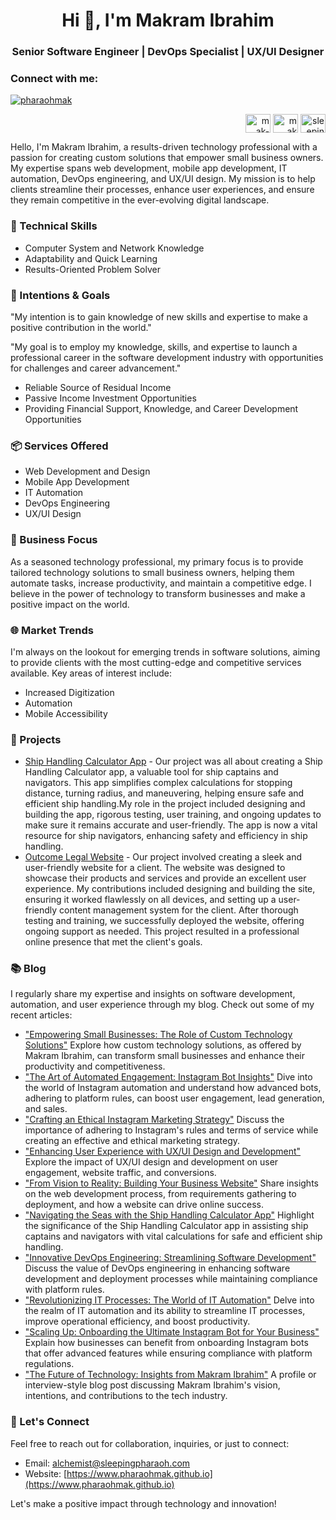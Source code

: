 <h1 align="center">Hi 👋, I'm Makram Ibrahim</h1>
<h3 align="center">Senior Software Engineer | DevOps Specialist | UX/UI Designer</h3>

<h3 align="left">Connect with me:</h3>

<p align="left"> <a href="https://twitter.com/pharaohmak" target="blank"><img src="https://img.shields.io/twitter/follow/pharaohmak?logo=twitter&style=for-the-badge" alt="pharaohmak" /></a> </p>

<p align="right">
<a href="https://linkedin.com/in/mak-ibrahim" target="blank"><img align="center" src="https://raw.githubusercontent.com/rahuldkjain/github-profile-readme-generator/master/src/images/icons/Social/linked-in-alt.svg" alt="mak-ibrahim" height="30" width="40" /></a>
<a href="https://fb.com/mak ibrahim" target="blank"><img align="center" src="https://raw.githubusercontent.com/rahuldkjain/github-profile-readme-generator/master/src/images/icons/Social/facebook.svg" alt="mak ibrahim" height="30" width="40" /></a>
<a href="https://instagram.com/sleeping.pharaoh" target="blank"><img align="center" src="https://raw.githubusercontent.com/rahuldkjain/github-profile-readme-generator/master/src/images/icons/Social/instagram.svg" alt="sleeping.pharaoh" height="30" width="40" /></a>
</p>

Hello, I'm Makram Ibrahim, a results-driven technology professional with a passion for creating custom solutions that empower small business owners. My expertise spans web development, mobile app development, IT automation, DevOps engineering, and UX/UI design. My mission is to help clients streamline their processes, enhance user experiences, and ensure they remain competitive in the ever-evolving digital landscape.

### 🔧 Technical Skills
- Computer System and Network Knowledge
- Adaptability and Quick Learning
- Results-Oriented Problem Solver

### 🚀 Intentions & Goals
"My intention is to gain knowledge of new skills and expertise to make a positive contribution in the world."

"My goal is to employ my knowledge, skills, and expertise to launch a professional career in the software development industry with opportunities for challenges and career advancement."

- Reliable Source of Residual Income
- Passive Income Investment Opportunities
- Providing Financial Support, Knowledge, and Career Development Opportunities

### 📦 Services Offered
- Web Development and Design
- Mobile App Development
- IT Automation
- DevOps Engineering
- UX/UI Design

### 💼 Business Focus
As a seasoned technology professional, my primary focus is to provide tailored technology solutions to small business owners, helping them automate tasks, increase productivity, and maintain a competitive edge. I believe in the power of technology to transform businesses and make a positive impact on the world.

### 🌐 Market Trends
I'm always on the lookout for emerging trends in software solutions, aiming to provide clients with the most cutting-edge and competitive services available. Key areas of interest include:
- Increased Digitization
- Automation
- Mobile Accessibility

### 🌟 Projects
- [Ship Handling Calculator App](#) - Our project was all about creating a Ship Handling Calculator app, a valuable tool for ship captains and navigators. This app simplifies complex calculations for stopping distance, turning radius, and maneuvering, helping ensure safe and efficient ship handling.My role in the project included designing and building the app, rigorous testing, user training, and ongoing updates to make sure it remains accurate and user-friendly. The app is now a vital resource for ship navigators, enhancing safety and efficiency in ship handling.
- [Outcome Legal Website](#) - Our project involved creating a sleek and user-friendly website for a client. The website was designed to showcase their products and services and provide an excellent user experience. My contributions included designing and building the site, ensuring it worked flawlessly on all devices, and setting up a user-friendly content management system for the client. After thorough testing and training, we successfully deployed the website, offering ongoing support as needed. This project resulted in a professional online presence that met the client's goals.

### 📚 Blog
I regularly share my expertise and insights on software development, automation, and user experience through my blog. Check out some of my recent articles:
- ["Empowering Small Businesses: The Role of Custom Technology Solutions"](#)
 Explore how custom technology solutions, as offered by Makram Ibrahim, can transform small businesses and enhance their productivity and competitiveness.
- ["The Art of Automated Engagement: Instagram Bot Insights"](#)
Dive into the world of Instagram automation and understand how advanced bots, adhering to platform rules, can boost user engagement, lead generation, and sales.
- ["Crafting an Ethical Instagram Marketing Strategy"](#)
Discuss the importance of adhering to Instagram's rules and terms of service while creating an effective and ethical marketing strategy.
- ["Enhancing User Experience with UX/UI Design and Development"](#)
Explore the impact of UX/UI design and development on user engagement, website traffic, and conversions.
- ["From Vision to Reality: Building Your Business Website"](#)
Share insights on the web development process, from requirements gathering to deployment, and how a website can drive online success.
- ["Navigating the Seas with the Ship Handling Calculator App"](#)
Highlight the significance of the Ship Handling Calculator app in assisting ship captains and navigators with vital calculations for safe and efficient ship handling.
- ["Innovative DevOps Engineering: Streamlining Software Development"](#)
Discuss the value of DevOps engineering in enhancing software development and deployment processes while maintaining compliance with platform rules.
- ["Revolutionizing IT Processes: The World of IT Automation"](#)
Delve into the realm of IT automation and its ability to streamline IT processes, improve operational efficiency, and boost productivity.
- ["Scaling Up: Onboarding the Ultimate Instagram Bot for Your Business"](#)
Explain how businesses can benefit from onboarding Instagram bots that offer advanced features while ensuring compliance with platform regulations.
- ["The Future of Technology: Insights from Makram Ibrahim"](#)
A profile or interview-style blog post discussing Makram Ibrahim's vision, intentions, and contributions to the tech industry.

### 📧 Let's Connect
Feel free to reach out for collaboration, inquiries, or just to connect:
- Email: [alchemist@sleepingpharaoh.com](mailto:email@example.com)
- Website: [https://www.pharaohmak.github.io](https://www.pharaohmak.github.io)

Let's make a positive impact through technology and innovation!
